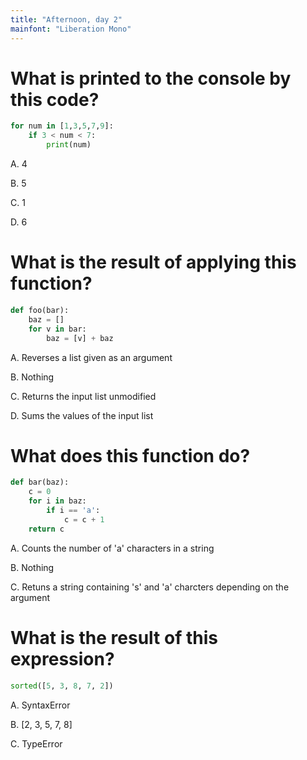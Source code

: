 ```yaml
---
title: "Afternoon, day 2"
mainfont: "Liberation Mono"
---
```


# What is printed to the console by this code?

```python
for num in [1,3,5,7,9]:
    if 3 < num < 7:
        print(num)
```

A.  4

B.  5

C.  1

D.  6

# What is the result of applying this function?

```python
def foo(bar):
    baz = []
    for v in bar:
        baz = [v] + baz
```

A.  Reverses a list given as an argument

B.  Nothing

C.  Returns the input list unmodified

D.  Sums the values of the input list


# What does this function do?

```python
def bar(baz):
    c = 0
    for i in baz:
        if i == 'a':
            c = c + 1
    return c
```


A.  Counts the number of 'a' characters in a string

B.  Nothing

C.  Retuns a string containing 's' and 'a' charcters depending on the argument

# What is the result of this expression?

```python
sorted([5, 3, 8, 7, 2])
```

A. SyntaxError

B. [2, 3, 5, 7, 8]

C. TypeError

